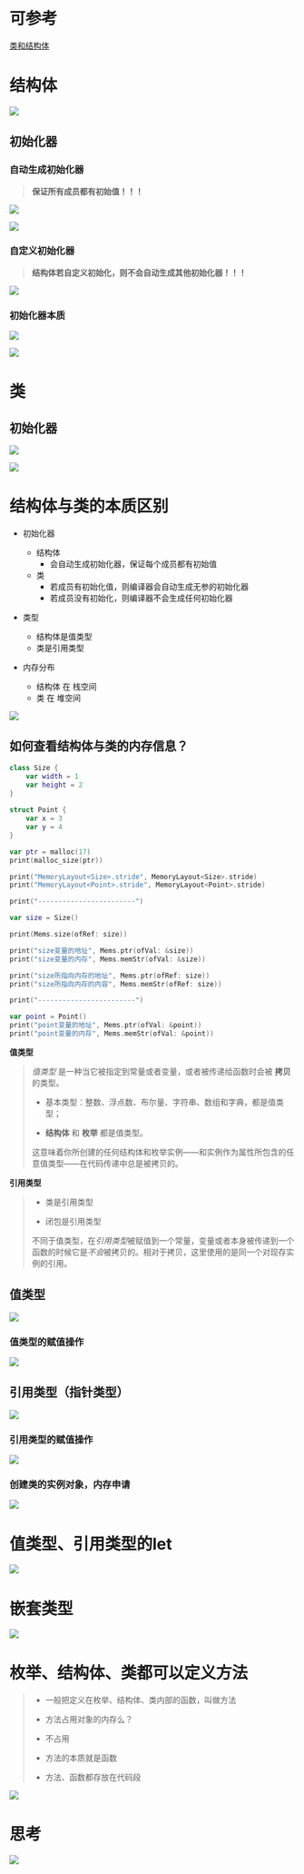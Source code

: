 # 可参考

[类和结构体](https://www.cnswift.org/classes-and-structures#spl)





# 结构体

![](media_06Struct&Class/001.png)



## 初始化器

### 自动生成初始化器

> **保证所有成员都有初始值！！！**

![](media_06Struct&Class/002.png)

![](media_06Struct&Class/003.png)



### 自定义初始化器

> **结构体若自定义初始化，则不会自动生成其他初始化器！！！**

![](media_06Struct&Class/004.png)



### 初始化器本质

![](media_06Struct&Class/005.png)

![](media_06Struct&Class/006.png)





# 类



## 初始化器

![](media_06Struct&Class/007.png)



![](media_06Struct&Class/008.png)





# 结构体与类的本质区别

* 初始化器
  * 结构体
    * 会自动生成初始化器，保证每个成员都有初始值
  * 类
    * 若成员有初始化值，则编译器会自动生成无参的初始化器
    * 若成员没有初始化，则编译器不会生成任何初始化器

* 类型
  * 结构体是值类型
  * 类是引用类型

* 内存分布
  * 结构体 在 栈空间
  * 类 在 堆空间



![](media_06Struct&Class/009.png)



## 如何查看结构体与类的内存信息？

```swift
class Size {
    var width = 1
    var height = 2
}
    
struct Point {
    var x = 3
    var y = 4
}

var ptr = malloc(17)
print(malloc_size(ptr))

print("MemoryLayout<Size>.stride", MemoryLayout<Size>.stride)
print("MemoryLayout<Point>.stride", MemoryLayout<Point>.stride)

print("------------------------")

var size = Size()

print(Mems.size(ofRef: size))

print("size变量的地址", Mems.ptr(ofVal: &size))
print("size变量的内存", Mems.memStr(ofVal: &size))

print("size所指向内存的地址", Mems.ptr(ofRef: size))
print("size所指向内存的内容", Mems.memStr(ofRef: size))

print("------------------------")

var point = Point()
print("point变量的地址", Mems.ptr(ofVal: &point))
print("point变量的内存", Mems.memStr(ofVal: &point))
```









**值类型**

> *值类型* 是一种当它被指定到常量或者变量，或者被传递给函数时会被 **拷贝** 的类型。
>
> * 基本类型：整数、浮点数、布尔量、字符串、数组和字典，都是值类型；
>
> * **结构体** 和 **枚举** 都是值类型。
>
> 这意味着你所创建的任何结构体和枚举实例——和实例作为属性所包含的任意值类型——在代码传递中总是被拷贝的。

**引用类型**

> * 类是引用类型
>
> * 闭包是引用类型
>
> 不同于值类型，在*引用类型*被赋值到一个常量，变量或者本身被传递到一个函数的时候它是*不会*被拷贝的。相对于拷贝，这里使用的是同一个对现存实例的引用。

 

## 值类型

![](media_06Struct&Class/010.png)



### 值类型的赋值操作

![](media_06Struct&Class/011.png)



## 引用类型（指针类型）

![](media_06Struct&Class/012.png)



### 引用类型的赋值操作

![](media_06Struct&Class/014.png)



### 创建类的实例对象，内存申请

![](media_06Struct&Class/013.png)



# 值类型、引用类型的let

![](media_06Struct&Class/015.png)



# 嵌套类型

![](media_06Struct&Class/016.png)



# 枚举、结构体、类都可以定义方法

>* 一般把定义在枚举、结构体、类内部的函数，叫做方法
>
>* 方法占用对象的内存么？
>  * 不占用
>  * 方法的本质就是函数
>  * 方法、函数都存放在代码段

![](media_06Struct&Class/017.png)



# 思考

![](media_06Struct&Class/018.png)























